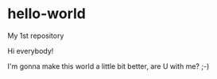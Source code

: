 # hello-world
My 1st repository

Hi everybody!

I'm gonna make this world a little bit better, are U with me? ;-)
